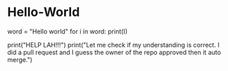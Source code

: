 # Hello-World
word = "Hello world" 
for i in word:
  print(I) 

print("HELP LAH!!!") 
print("Let me check if my understanding is correct. I did a pull request and I guess the owner of the repo approved then it auto merge.") 
